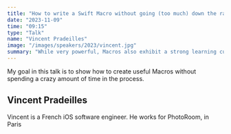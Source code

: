 ```yaml
---
title: "How to write a Swift Macro without going (too much) down the rabbit hole"
date: "2023-11-09"
time: "09:15"
type: "Talk"
name: "Vincent Pradeilles"
image: "/images/speakers/2023/vincent.jpg"
summary: "While very powerful, Macros also exhibit a strong learning curve: they are essentially compiler plugin, very different to write than app-level code."
---
```


My goal in this talk is to show how to create useful Macros without spending a crazy amount of time in the process.

## Vincent Pradeilles

Vincent is a French iOS software engineer. He works for PhotoRoom, in Paris
